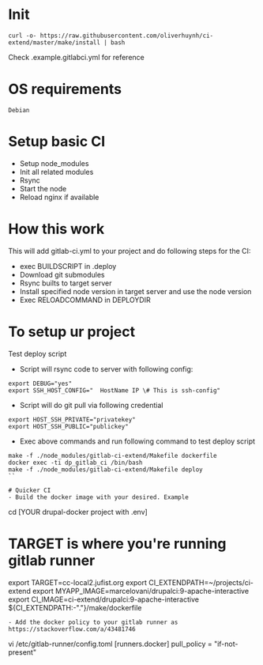 # Init
```
curl -o- https://raw.githubusercontent.com/oliverhuynh/ci-extend/master/make/install | bash
```

Check .example.gitlabci.yml for reference

# OS requirements
```
Debian
```
# Setup basic CI

- Setup node_modules
- Init all related modules
- Rsync
- Start the node
- Reload nginx if available

# How this work

This will add gitlab-ci.yml to your project and do following steps for the CI:

- exec BUILDSCRIPT in .deploy
- Download git submodules
- Rsync builts to target server
- Install specified node version in target server and use the node version
- Exec RELOADCOMMAND in DEPLOYDIR

# To setup ur project

Test deploy script

- Script will rsync code to server with following config:

```
export DEBUG="yes"
export SSH_HOST_CONFIG="  HostName IP \# This is ssh-config"
```

- Script will do git pull via following credential

```
export HOST_SSH_PRIVATE="privatekey"
export HOST_SSH_PUBLIC="publickey"
```

- Exec above commands and run following command to test deploy script

```
make -f ./node_modules/gitlab-ci-extend/Makefile dockerfile
docker exec -ti dp_gitlab_ci /bin/bash
make -f ./node_modules/gitlab-ci-extend/Makefile deploy
``

# Quicker CI
- Build the docker image with your desired. Example
```
cd [YOUR drupal-docker project with .env]

# TARGET is where you're running gitlab runner
export TARGET=cc-local2.jufist.org
export CI_EXTENDPATH=~/projects/ci-extend
export MYAPP_IMAGE=marcelovani/drupalci:9-apache-interactive
export CI_IMAGE=ci-extend/drupalci:9-apache-interactive
${CI_EXTENDPATH:-"."}/make/dockerfile

```
- Add the docker policy to your gitlab runner as https://stackoverflow.com/a/43481746
```
vi /etc/gitlab-runner/config.toml
[runners.docker]
  pull_policy = "if-not-present"
```
